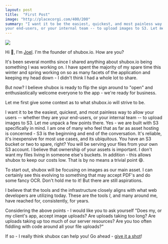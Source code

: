 ```yaml
---
layout: post
title:  "First Post"
image: "http://placecorgi.com/400/200"
summary: "I want it to be the easiest, quickest, and most painless way to allow your users -- whether they are
your end-users, or your internal team -- to upload images to S3. Let me unpack a few points there."
---
```


![](http://theartaround.us/system/photos/images/52c9839ecc82497a9600b7f1/original.jpg?1388938142)

Hi 👋, I'm [Joel]. I'm the founder of shubox.io. How are you?

It's been several months since I shared anything about shubox.io being something I was working on. I
have spent the majority of my spare time this winter and spring working on so as many facets of the
application and keeping my head down - I didn't think I had a whole lot to share. 

But now? I believe shubox is ready to flip the sign around to "open" and enthusiastically welcome
everyone to the app - we're ready for business.

Let me first give some context as to what shubox.io will strive to be.

I want it to be the easiest, quickest, and most painless way to allow your users -- whether they are
your end-users, or your internal team -- to upload images to S3. Let me unpack a few points there.
Yes - we are built with S3 specifically in mind. I am one of many who feel that as far as asset
hosting is concerned - S3 is the beginning and end of the conversation. It's reliable, it's
inexpensive for most use cases, and its ubiquitous. You have an S3 bucket or two to spare, right?
You will be serving your files from your own S3 account. I believe that ownership of your assets is
important. I don't want my files living in someone else's buckets. In addition - this allows shubox
to keep our costs low. That is by no means a trivial point 😄.

To start out, shubox will be focusing on images as our main asset. I can certainly see this evolving
to something that may accept PDF's and do some fancy OCR. Don't hold me to it! But there are still
aspirations.

I believe that the tools and the infrastructure closely aligns with what web developers are
utilizing today. These are the tools *I*, and many around me, have reached for, consistently, for years.

Considering the above points - I would like you to ask yourself "Does my, or my client's app, accept
image uploads? Are uploads taking too long? Are uploads taking up too much of our server
resources? Are you too often fiddling with code around all your file uploads?"

If so - I really think shubox can help you! Go ahead - [give it a shot]!

[Joel]: http://joeloliveira.com
[give it a shot]: https://shubox.io/sign_up